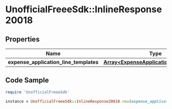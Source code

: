 # UnofficialFreeeSdk::InlineResponse20018

## Properties

Name | Type | Description | Notes
------------ | ------------- | ------------- | -------------
**expense_application_line_templates** | [**Array&lt;ExpenseApplicationLineTemplate&gt;**](ExpenseApplicationLineTemplate.md) |  | 

## Code Sample

```ruby
require 'UnofficialFreeeSdk'

instance = UnofficialFreeeSdk::InlineResponse20018.new(expense_application_line_templates: null)
```


